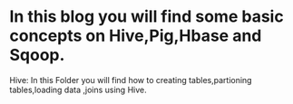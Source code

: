 # In this blog you will find some basic concepts on Hive,Pig,Hbase and Sqoop.

Hive:
In this Folder you will find how to creating tables,partioning tables,loading data ,joins using Hive.
